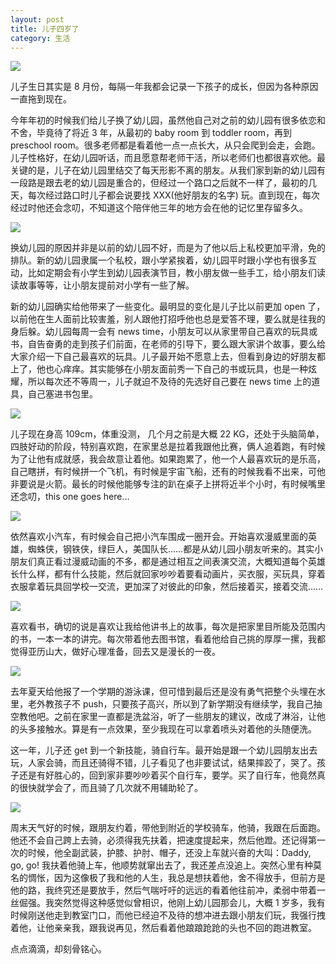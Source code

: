 ```yaml
---
layout: post
title: 儿子四岁了
category: 生活
---
```


![](/images/2019-09-25-ruohan-4-years-old/0.jpeg)

儿子生日其实是 8 月份，每隔一年我都会记录一下孩子的成长，但因为各种原因一直拖到现在。

今年年初的时候我们给儿子换了幼儿园，虽然他自己对之前的幼儿园有很多依恋和不舍，毕竟待了将近 3 年，从最初的 baby room 到 toddler room，再到 preschool room。很多老师都是看着他一点一点长大，从只会爬到会走，会跑。儿子性格好，在幼儿园听话，而且愿意帮老师干活，所以老师们也都很喜欢他。最关键的是，儿子在幼儿园里结交了每天形影不离的朋友。从我们家到新的幼儿园有一段路是跟去老的幼儿园是重合的，但经过一个路口之后就不一样了，最初的几天，每次经过路口时儿子都会说要找 XXX(他好朋友的名字) 玩。直到现在，每次经过时他还会念叨，不知道这个陪伴他三年的地方会在他的记忆里存留多久。

![](/images/2019-09-25-ruohan-4-years-old/1.jpg)

换幼儿园的原因并非是以前的幼儿园不好，而是为了他以后上私校更加平滑，免的排队。新的幼儿园隶属一个私校，跟小学紧挨着，幼儿园平时跟小学也有很多互动，比如定期会有小学生到幼儿园表演节目，教小朋友做一些手工，给小朋友们读读故事等等，让小朋友提前对小学有一些了解。

新的幼儿园确实给他带来了一些变化。最明显的变化是儿子比以前更加 open 了，以前他在生人面前比较害羞，别人跟他打招呼他也总是爱答不理，要么就是往我的身后躲。幼儿园每周一会有 news time，小朋友可以从家里带自己喜欢的玩具或书，自告奋勇的走到孩子们前面，在老师的引导下，要么跟大家讲个故事，要么给大家介绍一下自己最喜欢的玩具。儿子最开始不愿意上去，但看到身边的好朋友都上了，他也心痒痒。其实能够在小朋友面前秀一下自己的书或玩具，也是一种炫耀，所以每次还不等周一，儿子就迫不及待的先选好自己要在 news time 上的道具，自己塞进书包里。

![](/images/2019-09-25-ruohan-4-years-old/2.jpg)

儿子现在身高 109cm，体重没测， 几个月之前是大概 22 KG，还处于头脑简单，四肢好动的阶段，特别喜欢跑，在家里总是拉着我跟他比赛，俩人追着跑，有时候为了让他有成就感，我会故意让着他。如果跑累了，他一个人最喜欢玩的是乐高，自己瞎拼，有时候拼一个飞机，有时候是宇宙飞船，还有的时候我看不出来，可他非要说是火箭。最长的时候他能够专注的趴在桌子上拼将近半个小时，有时候嘴里还念叨，this one goes here...

![](/images/2019-09-25-ruohan-4-years-old/3.jpg)

依然喜欢小汽车，有时候会自己把小汽车围成一圈开会。开始喜欢漫威里面的英雄，蜘蛛侠，钢铁侠，绿巨人，美国队长……都是从幼儿园小朋友听来的。其实小朋友们真正看过漫威动画的不多，都是通过相互之间表演交流，大概知道每个英雄长什么样，都有什么技能，然后就回家吵吵着要看动画片，买衣服，买玩具，穿着衣服拿着玩具回学校一交流，更加深了对彼此的印象，然后接着买，接着交流……

![](/images/2019-09-25-ruohan-4-years-old/4.jpg)

喜欢看书，确切的说是喜欢让我给他讲书上的故事，每次是把家里目所能及范围内的书，一本一本的讲完。每次带着他去图书馆，看着他给自己挑的厚厚一摞，我都觉得亚历山大，做好心理准备，回去又是漫长的一夜。

![](/images/2019-09-25-ruohan-4-years-old/5.jpg)

去年夏天给他报了一个学期的游泳课，但可惜到最后还是没有勇气把整个头埋在水里，老外教孩子不 push，只要孩子高兴，所以到了新学期没有继续学，我自己抽空教他吧。之前在家里一直都是洗盆浴，听了一些朋友的建议，改成了淋浴，让他的头多接触水。算是有一点效果，至少我现在可以拿着喷头对着他的头随便洗。

这一年，儿子还 get 到一个新技能，骑自行车。最开始是跟一个幼儿园朋友出去玩，人家会骑，而且还骑得不错，儿子看见了也非要试试，结果摔跤了，哭了。孩子还是有好胜心的，回到家非要吵吵着买个自行车，要学。买了自行车，他竟然真的很快就学会了，而且骑了几次就不用辅助轮了。

![](/images/2019-09-25-ruohan-4-years-old/6.jpeg)

周末天气好的时候，跟朋友约着，带他到附近的学校骑车，他骑，我跟在后面跑。他还不会自己跨上去骑，必须得我先扶着，把速度提起来，然后他蹬。还记得第一次的时候，他全副武装，护膝、护肘、帽子，还没上车就兴奋的大叫：Daddy, go, go! 我扶着他骑上车，他顺势就窜出去了，我还差点没追上。突然心里有种莫名的惆怅，因为这像极了我和他的人生，我总是想扶着他，舍不得放手，但前方是他的路，我终究还是要放手，然后气喘吁吁的远远的看着他往前冲，柔弱中带着一丝倔强。我突然觉得这种感觉似曾相识，他刚上幼儿园那会儿，大概 1 岁多，我有时候刚送他走到教室门口，而他已经迫不及待的想冲进去跟小朋友们玩，我强行拽着他，让他亲亲我，跟我说再见，然后看着他踉踉跄跄的头也不回的跑进教室。

点点滴滴，却刻骨铭心。